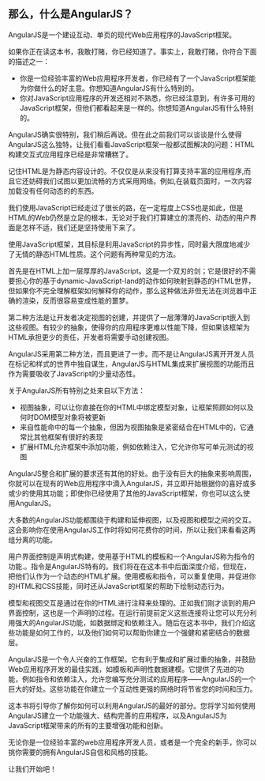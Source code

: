 那么，什么是AngularJS？
-----------------------
AngularJS是一个建设互动、单页的现代Web应用程序的JavaScript框架。

如果你正在读这本书，我敢打赌，你已经知道了。事实上，我敢打赌，你符合下面的描述之一：

 - 你是一位经验丰富的Web应用程序开发者，你已经有了一个JavaScript框架能为你做什么的好主意。你想知道AngularJS有什么特别的。
 - 你对JavaScript应用程序的开发还相对不熟悉，你已经注意到，有许多可用的JavaScript框架，但他们都看起来是一样的。你想知道AngularJS有什么特别的。
 
AngularJS确实很特别，我们稍后再说。但在此之前我们可以谈谈是什么使得AngularJS这么独特，让我们看看JavaScript框架一般都试图解决的问题：HTML构建交互式应用程序已经是非常糟糕了。

记住HTML是为静态内容设计的。不仅仅是从来没有打算支持丰富的应用程序,而且它还妨碍我们试图以更加流畅的方式采用网络。例如,在装载页面时，一次内容加载没有任何动态的的东西。

我们使用JavaScript已经走过了很长的路，在一定程度上CSS也是如此，但是HTML的Web仍然是立足的根本，无论对于我们打算建立的漂亮的、动态的用户界面是怎样不适，我们还是坚持使用下来了。

使用JavaScript框架，其目标是利用JavaScript的异步性，同时最大限度地减少了无情的静态HTML性质。这个问题有两种常见的方法。

首先是在HTML上加一层厚厚的JavaScript。这是一个双刃的剑；它是很好的不需要担心你的基于dynamic-JavaScript-land的动作如何映射到静态的HTML世界，但如果你不完全理解框架如何解释你的动作，那么这种做法非但无法在浏览器中正确的渲染，反而很容易变成性能的噩梦。

第二种方法是让开发者决定视图的创建，并提供了一层薄薄的JavaScript嵌入到这些视图。有较少的抽象，使得你的应用程序更难以性能下降，但如果该框架为HTML承担更少的责任，开发者将需要手动创建视图。

AngularJS采用第二种方法，而且更进了一步。而不是让AngularJS离开开发人员在标记和样式的世界中独自谋生，AngularJS与HTML集成来扩展视图的功能而且作为需要吸收了JavaScript的少量动态性。


关于AngularJS所有特别之处来自以下方法：

 - 视图抽象，可以让你直接在你的HTML中绑定模型对象，让框架照顾如何以及何时DOM模型对象将被更新
 - 来自性能命中的每一个抽象，但因为视图抽象是紧密结合在HTML中的，它通常比其他框架有很好的表现
 - 扩展HTML允许框架中添加功能，例如依赖注入，它允许你写可单元测试的视图

AngularJS整合和扩展的要求还有其他的好处。由于没有巨大的抽象来影响周围，你就可以在现有的Web应用程序中滴入AngularJS，并立即开始根据你的喜好或多或少的使用其功能；即使你已经使用了其他的JavaScript框架，你也可以这么使用AngularJS。

大多数的AngularJS功能都围绕于构建和延伸视图，以及视图和模型之间的交互。这会影响你在使用AngularJS工作时将如何花费你的时间，所以让我们来看看这两组分离的功能。

用户界面控制是声明式构建，使用基于HTML的模板和一个AngularJS称为指令的功能.。指令是AngularJS特有的。我们将在在这本书中后面深度介绍，但现在，把他们认作为一个动态的HTML扩展。使用模板和指令，可以重复使用，并促进你的HTML和CSS技能，同时还从JavaScript框架的帮助下绘制动态行为。

模型和视图交互是通过在你的HTML进行注释来处理的。正如我们刚才谈到的用户界面控制，这也是一个声明的过程。在运行前提前定义这些连接将让您可以充分利用强大的AngularJS功能，如数据绑定和依赖注入。随后在这本书中，我们介绍这些功能是如何工作的，以及他们如何可以帮助你建立一个强健和紧密结合的数据层。

AngularJS是一个令人兴奋的工作框架。它有利于集成和扩展过重的抽象，并鼓励Web应用程序开发的最佳实践，如模板和声明性数据建模。它提供了先进的功能，例如指令和依赖注入，允许您编写充分测试的应用程序——AngularJS的一个巨大的好处。这些功能在你建立一个互动性更强的网络时将节省您的时间和压力。

这本书将引导你了解你如何可以利用AngularJS的最好的部分。您将学习如何使用AngularJS建立一个功能强大、结构完善的应用程序，以及AngularJS为JavaScript框架带来的所有的主要增强功能和创新。

无论你是一位经验丰富的web应用程序开发人员，或者是一个完全的新手，你可以挑你需要的拥有AngularJS自信和风格的技能。

让我们开始吧！

